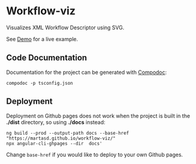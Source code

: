 # Workflow-viz

Visualizes XML Workflow Descriptor using SVG.

See [Demo](https://martasd.github.io/workflow-viz) for a live example.

## Code Documentation

Documentation for the project can be generated with [Compodoc](https://compodoc.app):

    compodoc -p tsconfig.json

## Deployment

Deployment on Github pages does not work when the project is built in the **./dist** directory, so using **./docs** instead:

    ng build --prod --output-path docs --base-href "https://martasd.github.io/workflow-viz/"
    npx angular-cli-ghpages --dir  docs'

Change `base-href` if you would like to deploy to your own Github pages.
